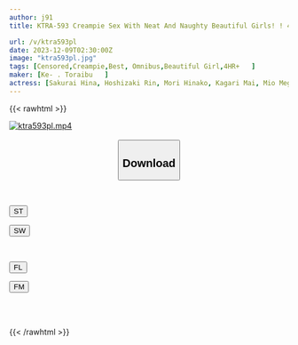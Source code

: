 ```yaml
---
author: j91
title: KTRA-593 Creampie Sex With Neat And Naughty Beautiful Girls! ! 4 Hours

url: /v/ktra593pl
date: 2023-12-09T02:30:00Z
image: "ktra593pl.jpg"
tags: [Censored,Creampie,Best, Omnibus,Beautiful Girl,4HR+	 ]
maker: [Ke- . Toraibu   ]
actress: [Sakurai Hina, Hoshizaki Rin, Mori Hinako, Kagari Mai, Mio Megu  ]
---
```



{{< rawhtml >}}

<div class="video" data-videoid="1PvB8LXA84ueZ9x">
    <a href="javascript:;">
        <img src="/v/ktra593pl/ktra593pl.jpg" width="WIDTH" height="HEIGHT" alt="ktra593pl.mp4" loading="lazy">
    </a>
</div>

<script type="text/javascript" src="https://j91.asia/asset/on-demand-st.js"></script>

<br>
  <link rel="stylesheet" href="https://j91.asia/asset/bs5.css">
  
  <center>
  <button class="btn btn-primary" type="button" data-bs-toggle="collapse" data-bs-target=".multi-collapse" aria-expanded="false" aria-controls="multiCollapseExample1 multiCollapseExample2"><h2>Download</h2></button></center>
</p>
<div class="row">
  <div class="col">
    <div class="collapse multi-collapse" id="multiCollapseExample1">
      <div class="card card-body">
	      	      <br>
<div class="buttons">  
<p><a href="https://streamtape.to/v/1PvB8LXA84ueZ9x" target="_blank"><button class="btn-hover color-3"><i class="fa fa-download"></i> ST</button></a></p>
<p><a href="https://flaswish.com/jj4bkg86mtwb" target="_blank"><button class="btn-hover color-2"><i class="fa fa-download"></i> SW</button></a></p></div>
    </div>
  </div>
</div>
  <div class="col">
    <div class="collapse multi-collapse" id="multiCollapseExample2">
      <div class="card card-body">
	      <br>
<div class="buttons">
<p><a href="https://filelions.site/f/q1e2tjyoya2b" target="_blank"><button class="btn-hover color-9"><i class="fa fa-download"></i> FL</button></a></p>
<p><a href="https://filemoon.sx/d/cxwl6lu2jmh5" target="_blank"><button class="btn-hover color-8"><i class="fa fa-download"></i> FM</button></a></p></div>
<br><br>
      </div>
    </div>
  </div>
</div>

{{< /rawhtml >}}